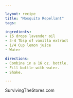 ```yaml
---

layout: recipe
title: "Mosquito Repellant"
tags:

ingredients:
- 15 drops lavender oil
- 3-4 Tbsp of vanilla extract
- 1/4 Cup lemon juice
- Water

directions:
- Combine in a 16 oz. bottle.
- Fill bottle with water. 
- Shake.

---
```


SurvivingTheStores.com